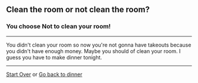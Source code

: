 ## Clean the room or not clean the room?
### You choose Not to clean your room!
---

You didn't clean your room so now you're not gonna have takeouts because you didn't have enough money. Maybe you should of clean your room. I guess you have to make dinner tonight. 

---
[Start Over](../cooking-food.md)
or
[Go back to dinner](dinner.md)
